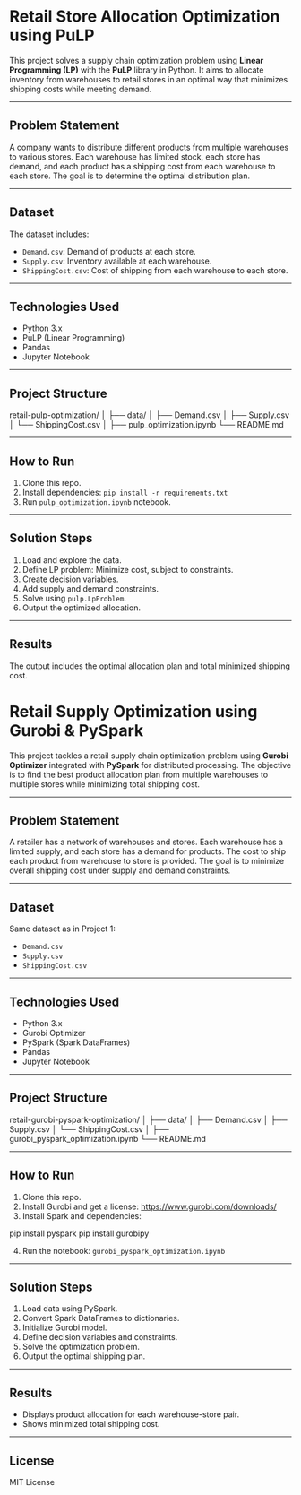 # Retail Store Allocation Optimization using PuLP

This project solves a supply chain optimization problem using **Linear Programming (LP)** with the **PuLP** library in Python. It aims to allocate inventory from warehouses to retail stores in an optimal way that minimizes shipping costs while meeting demand.

--- 

## Problem Statement

A company wants to distribute different products from multiple warehouses to various stores. Each warehouse has limited stock, each store has demand, and each product has a shipping cost from each warehouse to each store. The goal is to determine the optimal distribution plan.

---

## Dataset

The dataset includes:
- `Demand.csv`: Demand of products at each store.
- `Supply.csv`: Inventory available at each warehouse.
- `ShippingCost.csv`: Cost of shipping from each warehouse to each store.

---

## Technologies Used

- Python 3.x
- PuLP (Linear Programming)
- Pandas
- Jupyter Notebook

---

## Project Structure

retail-pulp-optimization/
│
├── data/
│ ├── Demand.csv
│ ├── Supply.csv
│ └── ShippingCost.csv
│
├── pulp_optimization.ipynb
└── README.md


---

## How to Run

1. Clone this repo.
2. Install dependencies: `pip install -r requirements.txt`
3. Run `pulp_optimization.ipynb` notebook.

---

## Solution Steps

1. Load and explore the data.
2. Define LP problem: Minimize cost, subject to constraints.
3. Create decision variables.
4. Add supply and demand constraints.
5. Solve using `pulp.LpProblem`.
6. Output the optimized allocation.

---

## Results

The output includes the optimal allocation plan and total minimized shipping cost.






# Retail Supply Optimization using Gurobi & PySpark

This project tackles a retail supply chain optimization problem using **Gurobi Optimizer** integrated with **PySpark** for distributed processing. The objective is to find the best product allocation plan from multiple warehouses to multiple stores while minimizing total shipping cost.

---

## Problem Statement

A retailer has a network of warehouses and stores. Each warehouse has a limited supply, and each store has a demand for products. The cost to ship each product from warehouse to store is provided. The goal is to minimize overall shipping cost under supply and demand constraints.

---

## Dataset

Same dataset as in Project 1:
- `Demand.csv`
- `Supply.csv`
- `ShippingCost.csv`

---

## Technologies Used

- Python 3.x
- Gurobi Optimizer
- PySpark (Spark DataFrames)
- Pandas
- Jupyter Notebook

---

## Project Structure
retail-gurobi-pyspark-optimization/
│
├── data/
│ ├── Demand.csv
│ ├── Supply.csv
│ └── ShippingCost.csv
│
├── gurobi_pyspark_optimization.ipynb
└── README.md


---

## How to Run

1. Clone this repo.
2. Install Gurobi and get a license: https://www.gurobi.com/downloads/
3. Install Spark and dependencies:


pip install pyspark
pip install gurobipy


4. Run the notebook: `gurobi_pyspark_optimization.ipynb`

---

## Solution Steps

1. Load data using PySpark.
2. Convert Spark DataFrames to dictionaries.
3. Initialize Gurobi model.
4. Define decision variables and constraints.
5. Solve the optimization problem.
6. Output the optimal shipping plan.

---

## Results

- Displays product allocation for each warehouse-store pair.
- Shows minimized total shipping cost.

---

## License

MIT License

